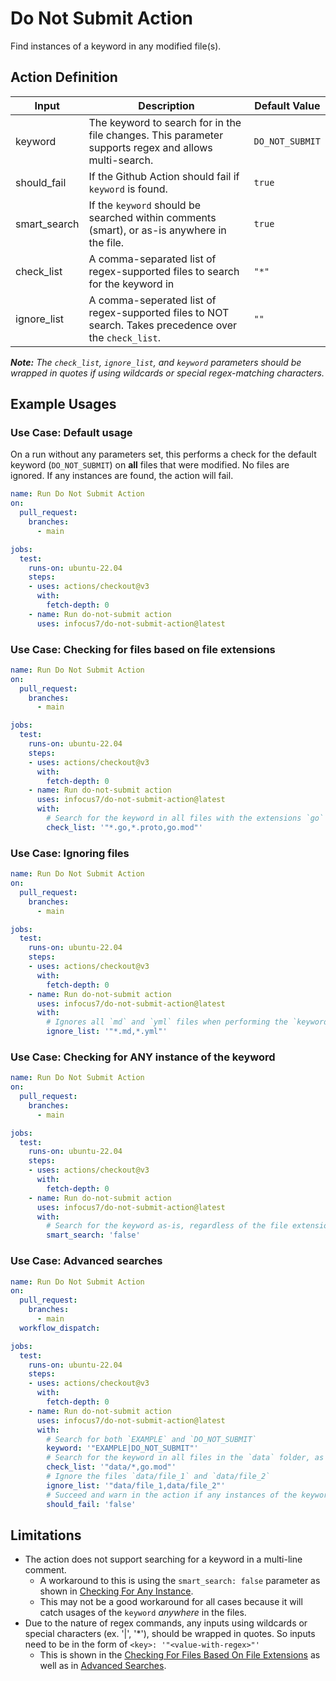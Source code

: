 # Do Not Submit Action
Find instances of a keyword in any modified file(s).

## Action Definition

| Input        | Description                                                                                            | Default Value   |
|--------------|--------------------------------------------------------------------------------------------------------|-----------------|
| keyword      | The keyword to search for in the file changes. This parameter supports regex and allows multi-search.  | `DO_NOT_SUBMIT` |
| should_fail  | If the Github Action should fail if `keyword` is found.                                                | `true`          |
| smart_search | If the `keyword` should be searched within comments (smart), or as-is anywhere in the file.            | `true`          |
| check_list   | A comma-separated list of regex-supported files to search for the keyword in                           | `"*"`           |
| ignore_list  | A comma-seperated list of regex-supported files to NOT search. Takes precedence over the `check_list`. | `""`            |

_**Note:** The `check_list`, `ignore_list`, and `keyword` parameters should be wrapped in quotes if using wildcards or special regex-matching characters._

## Example Usages

### Use Case: Default usage
On a run without any parameters set, this performs a check for the default keyword (`DO_NOT_SUBMIT`) on **all** files that were modified. 
No files are ignored.
If any instances are found, the action will fail.
```yaml
name: Run Do Not Submit Action
on:
  pull_request:
    branches:
      - main

jobs:
  test:
    runs-on: ubuntu-22.04
    steps:
    - uses: actions/checkout@v3
      with:
        fetch-depth: 0
    - name: Run do-not-submit action
      uses: infocus7/do-not-submit-action@latest
```

### Use Case: Checking for files based on file extensions
```yaml
name: Run Do Not Submit Action
on:
  pull_request:
    branches:
      - main

jobs:
  test:
    runs-on: ubuntu-22.04
    steps:
    - uses: actions/checkout@v3
      with:
        fetch-depth: 0
    - name: Run do-not-submit action
      uses: infocus7/do-not-submit-action@latest
      with:
        # Search for the keyword in all files with the extensions `go` and `proto`, as well as `go.mod` files.
        check_list: '"*.go,*.proto,go.mod"'
```

### Use Case: Ignoring files
```yaml
name: Run Do Not Submit Action
on:
  pull_request:
    branches:
      - main

jobs:
  test:
    runs-on: ubuntu-22.04
    steps:
    - uses: actions/checkout@v3
      with:
        fetch-depth: 0
    - name: Run do-not-submit action
      uses: infocus7/do-not-submit-action@latest
      with:
        # Ignores all `md` and `yml` files when performing the `keyword` search.
        ignore_list: '"*.md,*.yml"'
```

### Use Case: Checking for ANY instance of the keyword
```yaml
name: Run Do Not Submit Action
on:
  pull_request:
    branches:
      - main

jobs:
  test:
    runs-on: ubuntu-22.04
    steps:
    - uses: actions/checkout@v3
      with:
        fetch-depth: 0
    - name: Run do-not-submit action
      uses: infocus7/do-not-submit-action@latest
      with:
        # Search for the keyword as-is, regardless of the file extension.
        smart_search: 'false'
```

### Use Case: Advanced searches
```yaml
name: Run Do Not Submit Action
on:
  pull_request:
    branches:
      - main
  workflow_dispatch:

jobs:
  test:
    runs-on: ubuntu-22.04
    steps:
    - uses: actions/checkout@v3
      with:
        fetch-depth: 0
    - name: Run do-not-submit action
      uses: infocus7/do-not-submit-action@latest
      with:
        # Search for both `EXAMPLE` and `DO_NOT_SUBMIT`
        keyword: '"EXAMPLE|DO_NOT_SUBMIT"'
        # Search for the keyword in all files in the `data` folder, as well as `go.mod` files
        check_list: '"data/*,go.mod"'
        # Ignore the files `data/file_1` and `data/file_2`
        ignore_list: '"data/file_1,data/file_2"'
        # Succeed and warn in the action if any instances of the keyword are found
        should_fail: 'false'
```

## Limitations
- The action does not support searching for a keyword in a multi-line comment.
  - A workaround to this is using the `smart_search: false` parameter as shown in [Checking For Any Instance](#use-case-checking-for-any-instance-of-the-keyword).
  - This may not be a good workaround for all cases because it will catch usages of the `keyword` _anywhere_ in the files.
- Due to the nature of regex commands, any inputs using wildcards or special characters (ex. '|', '*'), should be wrapped in quotes. So inputs need to be in the form of `<key>: '"<value-with-regex>"'`
  - This is shown in the [Checking For Files Based On File Extensions](#use-case-checking-for-files-based-on-file-extensions) as well as in [Advanced Searches](#use-case-advanced-searches).
